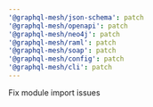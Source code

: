 ```yaml
---
'@graphql-mesh/json-schema': patch
'@graphql-mesh/openapi': patch
'@graphql-mesh/neo4j': patch
'@graphql-mesh/raml': patch
'@graphql-mesh/soap': patch
'@graphql-mesh/config': patch
'@graphql-mesh/cli': patch
---
```


Fix module import issues
